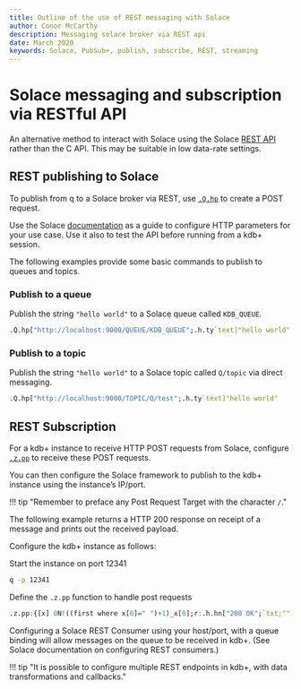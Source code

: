 ```yaml
---
title: Outline of the use of REST messaging with Solace
author: Conor McCarthy
description: Messaging solace broker via REST api
date: March 2020
keywords: Solace, PubSub+, publish, subscribe, REST, streaming 
---
```


# Solace messaging and subscription via RESTful API

An alternative method to interact with Solace using the Solace [REST API](https://docs.solace.com/Open-APIs-Protocols/REST-get-start.htm) rather than the C API. 
This may be suitable in low data-rate settings.


## REST publishing to Solace

To publish from q to a Solace broker via REST, use [`.Q.hp`](../../ref/dotq.md#qhp-http-post) to create a POST request.

Use the Solace [documentation](https://docs.solace.com/Open-APIs-Protocols/REST-get-start.htm) as a guide to configure HTTP parameters for your use case. Use it also to test the API before running from a kdb+ session.

The following examples provide some basic commands to publish to queues and topics.


### Publish to a queue

Publish the string `"hello world"` to a Solace queue called `KDB_QUEUE`.

```q
.Q.hp["http://localhost:9000/QUEUE/KDB_QUEUE";.h.ty`text]"hello world"
```


### Publish to a topic

Publish the string `"hello world"` to a Solace topic called `Q/topic` via direct messaging.

```q
.Q.hp["http://localhost:9000/TOPIC/Q/test";.h.ty`text]"hello world"
```


## REST Subscription

For a kdb+ instance to receive HTTP POST requests from Solace, configure [`.z.pp`](../../ref/dotz.md#zpp-http-post) to receive these POST requests.

You can then configure the Solace framework to publish to the kdb+ instance using the instance’s IP/port. 

!!! tip "Remember to preface any Post Request Target with the character `/`."


The following example returns a HTTP 200 response on receipt of a message and prints out the received payload. 

Configure the kdb+ instance as follows:

Start the instance on port 12341

```bash
q -p 12341
```

Define the `.z.pp` function to handle post requests

```q
.z.pp:{[x] 0N!((first where x[0]=" ")+1)_x[0];r:.h.hn["200 OK";`txt;""];r}
```

Configuring a Solace REST Consumer using your host/port, with a queue binding will allow messages on the queue to be received in kdb+. (See Solace documentation on configuring REST consumers.)

!!! tip "It is possible to configure multiple REST endpoints in kdb+, with data transformations and callbacks."

